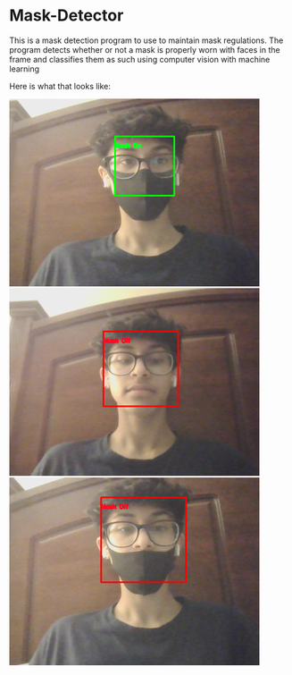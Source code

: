 # Mask-Detector

This is a mask detection program to use to maintain mask regulations. The program detects whether or not a mask is properly worn with faces in the frame and classifies them as such using computer vision with machine learning

Here is what that looks like:

![Mask On](https://github.com/Nakulj11/Mask-Detector/blob/main/MaskOn.png)
![Mask Off](https://github.com/Nakulj11/Mask-Detector/blob/main/MaskOff.png)
![Mask Off 2](https://github.com/Nakulj11/Mask-Detector/blob/main/MaskOff2.png)
